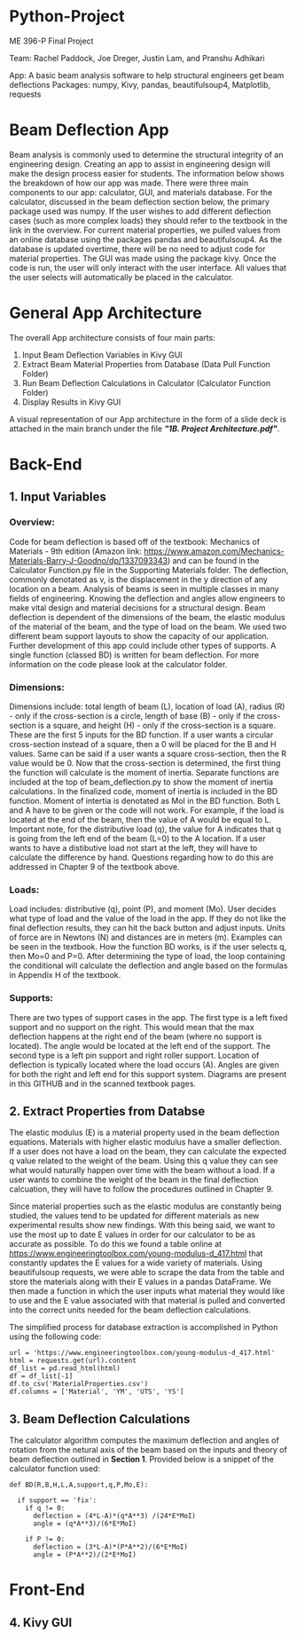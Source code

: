 # **Python-Project**
ME 396-P Final Project

Team: Rachel Paddock, Joe Dreger, Justin Lam, and Pranshu Adhikari

App: A basic beam analysis software to help structural engineers get beam deflections
Packages: numpy, Kivy, pandas, beautifulsoup4, Matplotlib, requests
 
# **Beam Deflection App**
  
  Beam analysis is commonly used to determine the structural integrity of an engineering design. Creating an app to assist in engineering design will make the design process easier for students. The information below shows the breakdown of how our app was made. There were three main components to our app: calculator, GUI, and materials database. For the calculator, discussed in the beam deflection section below, the primary package used was numpy. If the user wishes to add different deflection cases (such as more complex loads) they should refer to the textbook in the link in the overview. For current material properties, we pulled values from an online database using the packages pandas and beautifulsoup4. As the database is updated overtime, there will be no need to adjust code for material properties. The GUI was made using the package kivy. Once the code is run, the user will only interact with the user interface. All values that the user selects will automatically be placed in the calculator.

# **General App Architecture**
The overall App architecture consists of four main parts: 

<ol>
 <li>Input Beam Deflection Variables in Kivy GUI</li>
 <li>Extract Beam Material Properties from Database (Data Pull Function Folder)</li>
 <li>Run Beam Deflection Calculations in Calculator (Calculator Function Folder)</li>
 <li>Display Results in Kivy GUI
</ol> 

A visual representation of our App architecture in the form of a slide deck is attached in the main branch under the file ***"1B. Project Architecture.pdf"***.

# **Back-End**

## **1. Input Variables**

### **Overview:**

  Code for beam deflection is based off of the textbook: Mechanics of Materials - 9th edition (Amazon link: https://www.amazon.com/Mechanics-Materials-Barry-J-Goodno/dp/1337093343) and can be found in the Calculator Function.py file in the Supporting Materials folder. The deflection, commonly denotated as v, is the displacement in the y direction of any location on a beam. Analysis of beams is seen in multiple classes in many fields of engineering. Knowing the deflection and angles allow engineers to make vital design and material decisions for a structural design. Beam deflection is dependent of the dimensions of the beam, the elastic modulus of the material of the beam, and the type of load on the beam. We used two different beam support layouts to show the capacity of our application. Further development of this app could include other types of supports. A single function (classed BD) is written for beam deflection. For more information on the code please look at the calculator folder.
  
### **Dimensions:**
  
  Dimensions include: total length of beam (L), location of load (A), radius (R) - only if the cross-section is a circle, length of base (B) - only if the cross-section is a square, and height (H) - only if the cross-section is a square. These are the first 5 inputs for the BD function. 
  If a user wants a circular cross-section instead of a square, then a 0 will be placed for the B and H values. Same can be said if a user wants a square cross-section, then the R value would be 0. Now that the cross-section is determined, the first thing the function will calculate is the moment of inertia. Separate functions are included at the top of beam_deflection.py to show the moment of inertia calculations. In the finalized code, moment of inertia is included in the BD function. Moment of intertia is denotated as MoI in the BD function. 
  Both L and A have to be given or the code will not work. For example, if the load is located at the end of the beam, then the value of A would be equal to L. Important note, for the distributive load (q), the value for A indicates that q is going from the left end of the beam (L=0) to the A location. If a user wants to have a distibutive load not start at the left, they will have to calculate the difference by hand. Questions regarding how to do this are addressed in Chapter 9 of the textbook above. 
  
### **Loads:**

  Load includes: distributive (q), point (P), and moment (Mo). 
  User decides what type of load and the value of the load in the app. If they do not like the final deflection results, they can hit the back button and adjust inputs. Units of force are in Newtons (N) and distances are in meters (m). Examples can be seen in the textbook. How the function BD works, is if the user selects q, then Mo=0 and P=0. After determining the type of load, the loop containing the conditional will calculate the deflection and angle based on the formulas in Appendix H of the textbook.
  
### **Supports:**

  There are two types of support cases in the app. The first type is a left fixed support and no support on the right. This would mean that the max deflection happens at the right end of the beam (where no support is located). The angle would be located at the left end of the support. The second type is a left pin support and right roller support. Location of deflection is typically located where the load occurs (A). Angles are given for both the right and left end for this support system. Diagrams are present in this GITHUB and in the scanned textbook pages.

## **2. Extract Properties from Databse**
 
  The elastic modulus (E) is a material property used in the beam deflection equations. Materials with higher elastic modulus have a smaller deflection. If a user does not have a load on the beam, they can calculate the expected q value related to the weight of the beam. Using this q value they can see what would naturally happen over time with the beam without a load. If a user wants to combine the weight of the beam in the final deflection calcuation, they will have to follow the procedures outlined in Chapter 9.
  
  Since material properties such as the elastic modulus are constantly being studied, the values tend to be updated for different materials as new experimental results show new findings.  With this being said, we want to use the most up to date E values in order for our calculator to be as accurate as possible.  To do this we found a table online at https://www.engineeringtoolbox.com/young-modulus-d_417.html that constantly updates the E values for a wide variety of materials.  Using beautifulsoup requests, we were able to scrape the data from the table and store the materials along with their E values in a pandas DataFrame.  We then made a function in which the user inputs what material they would like to use and the E value associated with that material is pulled and converted into the correct units needed for the beam deflection calculations.

  The simplified process for database extraction is accomplished in Python using the following code:

  ```
  url = 'https://www.engineeringtoolbox.com/young-modulus-d_417.html'
  html = requests.get(url).content
  df_list = pd.read_html(html)
  df = df_list[-1]
  df.to_csv('MaterialProperties.csv')
  df.columns = ['Material', 'YM', 'UTS', 'YS']  
  ```
  
## **3. Beam Deflection Calculations**
The calculator algorithm computes the maximum deflection and angles of rotation from the netural axis of the beam based on the inputs and theory of beam deflection outlined in **Section 1**. Provided below is a snippet of the calculator function used: 

```
def BD(R,B,H,L,A,support,q,P,Mo,E):

  if support == 'fix':
    if q != 0:
      deflection = (4*L-A)*(q*A**3) /(24*E*MoI)
      angle = (q*A**3)/(6*E*MoI)

    if P != 0:
      deflection = (3*L-A)*(P*A**2)/(6*E*MoI)
      angle = (P*A**2)/(2*E*MoI)
```
# **Front-End**
## **4. Kivy GUI**








